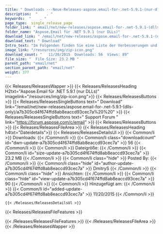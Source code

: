 ```yaml
---
title: " Downloads ---Neue-Releases-aspose.email-for-.net-5.9.1-(nur-dlls) . "
description:  "    . " 
keywords:  "    . " 
page_type:  single_release_page
folder_link: " email/net/new-releases/aspose.email-for-.net-5.9.1-(dlls-only)/"
folder_name: "Aspose.Email für .NET 5.9.1 (nur DLLs)"
download_link: " /email/net/new-releases/aspose.email-for-.net-5.9.1-(dlls-only)/a7b305cd4f674ffd8ab8eaccd93cec7a"
download_text: " Download"
Intro_text: "Im Folgenden finden Sie eine Liste der Verbesserungen und Änderungen in diesem Hotfix von Aspose.Ema ..."
image_link: "/resources/img/zip-icon.png"
download_count: "   11/20/2015  Downloads: 56  Views: 89"
file_size: "  File Size: 23.2 MB "
parent_path: "email/net"
section_parent_path: "email/net"
weight: 377
---
```


{{< Releases/ReleasesWapper >}}
  {{< Releases/ReleasesHeading H2txt="Aspose.Email für .NET 5.9.1 (nur DLLs)" imagelink="/resources/img/zip-icon.png">}}
  {{< Releases/ReleasesButtons >}}
    {{< Releases/ReleasesSingleButtons text=" Download" link="/email/net/new-releases/aspose.email-for-.net-5.9.1-(dlls-only)/a7b305cd4f674ffd8ab8eaccd93cec7a%20%20" >}}
    {{< Releases/ReleasesSingleButtons text=" Support Forum " link="https://forum.aspose.com/c/email" >}}
  {{< Releases/ReleasesButtons >}}
  {{< Releases/ReleasesFileArea >}}
    {{< Releases/ReleasesHeading h4txt="Dateidetails">}}
    {{< Releases/ReleasesDetailsUl >}}
            {{< Common/li >}} Downloads: {{< /Common/li >}}
      {{< Common/li class="downloadcount" id="dwn-update-a7b305cd4f674ffd8ab8eaccd93cec7a" >}} 56 {{< /Common/li >}}
      {{< Common/li >}} Dateigröße: {{< /Common/li >}}
      {{< Common/li id="size-update-a7b305cd4f674ffd8ab8eaccd93cec7a" >}} 23.2 MB {{< /Common/li >}} 
      {{< Common/li  class="hide" >}} Posted By: {{< /Common/li >}} 
      {{< Common/li class="hide" id="author-update-a7b305cd4f674ffd8ab8eaccd93cec7a" >}} DmitryS {{< /Common/li >}}
      {{< Common/li class="hide" >}} Ansichten: {{< /Common/li >}}
      {{< Common/li class="hide" id="view-update-a7b305cd4f674ffd8ab8eaccd93cec7a" >}} 90 {{< /Common/li >}}
      {{< Common/li >}} Hinzugefügt am: {{< /Common/li >}}
      {{< Common/li id="added-update-a7b305cd4f674ffd8ab8eaccd93cec7a" >}} 11/20/2015 {{< /Common/li >}} 

    {{< /Releases/ReleasesDetailsUl >}}

  {{< Releases/ReleasesFileFeatures >}}
      
  {{< /Releases/ReleasesFileFeatures >}}
 {{< /Releases/ReleasesFileArea >}}
{{< /Releases/ReleasesWapper >}}



